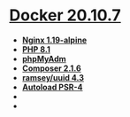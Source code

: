# **[Docker 20.10.7](https://docs.docker.com/engine/release-notes/)**
- **[Nginx 1.19-alpine](https://hub.docker.com/layers/nginx/library/nginx/1.19.2-alpine/images/sha256-3d4c3485cf8af9c0e38718409918ed6255caa32d6867cf667a7339b0c5a5641e?context=explore)**
- **[PHP 8.1](https://hub.docker.com/layers/php/library/php/8.1.0-fpm/images/sha256-001281a0eb6140b0e5096664d785abd6e6d2921316d002c1d912867725076299?context=explore)**
- **[phpMyAdm](https://hub.docker.com/r/phpmyadmin/phpmyadmin/)**
- **[Composer 2.1.6](https://getcomposer.org/)**
- **[ramsey/uuid 4.3](https://uuid.ramsey.dev/en/4.3.0/)**
- **[Autoload PSR-4](https://www.php-fig.org/psr/psr-4/)**
- **[]()**
- **[]()**
